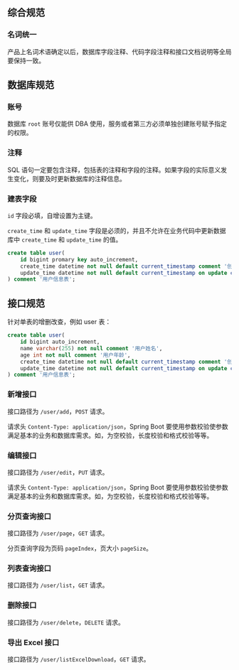 
## 综合规范

### 名词统一

产品上名词术语确定以后，数据库字段注释、代码字段注释和接口文档说明等全局要保持一致。

## 数据库规范

### 账号

数据库 `root` 账号仅能供 DBA 使用，服务或者第三方必须单独创建账号赋予指定的权限。

### 注释

SQL 语句一定要包含注释，包括表的注释和字段的注释。如果字段的实际意义发生变化，则要及时更新数据库的注释信息。

### 建表字段

`id` 字段必填，自增设置为主键。

`create_time` 和 `update_time` 字段是必须的，并且不允许在业务代码中更新数据库中 `create_time` 和 `update_time` 的值。
```sql
create table user(
	id bigint promary key auto_increment, 
	create_time datetime not null default current_timestamp comment '创建时间',
	update_time datetime not null default current_timestamp on update current_timestamp comment '更新时间'
) comment '用户信息表';
```


## 接口规范

针对单表的增删改查，例如 user 表：
```sql
create table user(
	id bigint auto_increment, 
	name varchar(255) not null comment '用户姓名',
	age int not null comment '用户年龄',
	create_time datetime not null default current_timestamp comment '创建时间',
	update_time datetime not null default current_timestamp on update current_timestamp comment '更新时间'
) comment '用户信息表';
```

### 新增接口

接口路径为 `/user/add`，`POST` 请求。

请求头 `Content-Type: application/json`，Spring Boot 要使用参数校验使参数满足基本的业务和数据库需求。如，为空校验，长度校验和格式校验等等。

### 编辑接口

接口路径为 `/user/edit`，`PUT` 请求。

请求头 `Content-Type: application/json`，Spring Boot 要使用参数校验使参数满足基本的业务和数据库需求。如，为空校验，长度校验和格式校验等等。

### 分页查询接口

接口路径为 `/user/page`，`GET` 请求。

分页查询字段为页码 `pageIndex`，页大小 `pageSize`。



### 列表查询接口

接口路径为 `/user/list`，`GET` 请求。

### 删除接口

接口路径为 `/user/delete`，`DELETE` 请求。

### 导出 Excel 接口

接口路径为 `/user/listExcelDownload`，`GET` 请求。

